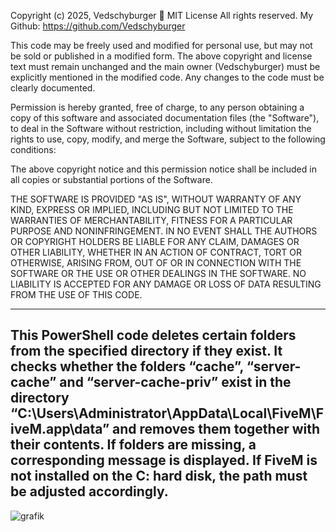 Copyright (c) 2025, Vedschyburger 🍔
MIT License
All rights reserved.
My Github: https://github.com/Vedschyburger

This code may be freely used and modified for personal use, but may not be sold or published in a modified form. The above copyright and license text must remain unchanged and the main owner (Vedschyburger) must be explicitly mentioned in the modified code. Any changes to the code must be clearly documented.

Permission is hereby granted, free of charge, to any person obtaining a copy of this software and associated documentation files (the "Software"), 
to deal in the Software without restriction, including without limitation the rights to use, copy, modify, and merge the Software, subject to the following conditions:

The above copyright notice and this permission notice shall be included in all copies or substantial portions of the Software.

THE SOFTWARE IS PROVIDED "AS IS", WITHOUT WARRANTY OF ANY KIND, EXPRESS OR IMPLIED, INCLUDING BUT NOT LIMITED TO THE WARRANTIES OF MERCHANTABILITY, 
FITNESS FOR A PARTICULAR PURPOSE AND NONINFRINGEMENT. IN NO EVENT SHALL THE AUTHORS OR COPYRIGHT HOLDERS BE LIABLE FOR ANY CLAIM, DAMAGES OR OTHER LIABILITY, WHETHER IN AN ACTION OF CONTRACT, TORT OR OTHERWISE, 
ARISING FROM, OUT OF OR IN CONNECTION WITH THE SOFTWARE OR THE USE OR OTHER DEALINGS IN THE SOFTWARE.
NO LIABILITY IS ACCEPTED FOR ANY DAMAGE OR LOSS OF DATA RESULTING FROM THE USE OF THIS CODE.

---------------------------------------------------------------------------------------------------------------------------------------------------------------------------------------------------------------------------------------------------------------------------------------------------------------------
This PowerShell code deletes certain folders from the specified directory if they exist. 
It checks whether the folders “cache”, “server-cache” and “server-cache-priv” exist in the directory “C:\Users\Administrator\AppData\Local\FiveM\FiveM.app\data” and removes them together with their contents. 
If folders are missing, a corresponding message is displayed.
If FiveM is not installed on the C: hard disk, the path must be adjusted accordingly.
---------------------------------------------------------------------------------------------------------------------------------------------------------------------------------------------------------------------------------------------------------------------------------------------------------------------
![grafik](https://github.com/user-attachments/assets/9bf56036-e14b-4e1a-b67f-7252fc14235d)


